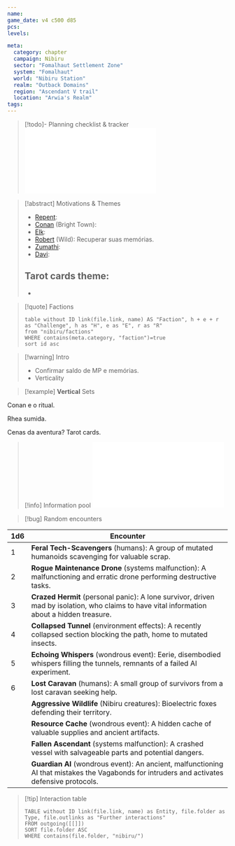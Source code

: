 ```yaml
---
name: 
game_date: v4 c500 d85
pcs: 
levels: 

meta:
  category: chapter
  campaign: Nibiru
  sector: "Fomalhaut Settlement Zone"
  system: "Fomalhaut"
  world: "Nibiru Station"
  realm: "Outback Domains"
  region: "Ascendant V trail"
  location: "Arwia's Realm"
tags: 
---
```


> [!todo]- Planning checklist & tracker
> ![_tracker](../_tracker.md)

> [!abstract] Motivations & Themes
> 
> - [Repent](../pcs/Repent.md):
> - [Conan](../pcs/Conan.md) (Bright Town):
> - [Elk](../pcs/Elk.md):
> - [Robert](../pcs/Robert.md) (Wild): Recuperar suas memórias.
> - [Zumathi](../pcs/Zumathi.md):
> - [Davi](../pcs/Davi.md): 
> 
> **Tarot cards theme**:
> -  
> - 

> [!quote] Factions 
> ```dataview
> table without ID link(file.link, name) AS "Faction", h + e + r as "Challenge", h as "H", e as "E", r as "R"
> from "nibiru/factions"
> WHERE contains(meta.category, "faction")=true
> sort id asc
> ```

> [!warning] Intro
> - Confirmar saldo de MP e memórias.
> - Verticality

> [!example] **Vertical** Sets

Conan e o ritual.

Rhea sumida.


Cenas da aventura? Tarot cards.

> [!info] Information pool
> ![infoPool](../_infoPool.md)

> [!bug] Random encounters

| 1d6 | Encounter                                                                                                                                    |
| --- | -------------------------------------------------------------------------------------------------------------------------------------------- |
| 1   | **Feral Tech-Scavengers** (humans): A group of mutated humanoids scavenging for valuable scrap.                                              |
| 2   | **Rogue Maintenance Drone** (systems malfunction): A malfunctioning and erratic drone performing destructive tasks.                          |
| 3   | **Crazed Hermit** (personal panic): A lone survivor, driven mad by isolation, who claims to have vital information about a hidden treasure.  |
| 4   | **Collapsed Tunnel** (environment effects): A recently collapsed section blocking the path, home to mutated insects.                         |
| 5   | **Echoing Whispers** (wondrous event): Eerie, disembodied whispers filling the tunnels, remnants of a failed AI experiment.                  |
| 6   | **Lost Caravan** (humans): A small group of survivors from a lost caravan seeking help.                                                      |
|     | **Aggressive Wildlife** (Nibiru creatures): Bioelectric foxes defending their territory.                                                     |
|     | **Resource Cache** (wondrous event): A hidden cache of valuable supplies and ancient artifacts.                                              |
|     | **Fallen Ascendant** (systems malfunction): A crashed vessel with salvageable parts and potential dangers.                                   |
|     | **Guardian AI** (wondrous event): An ancient, malfunctioning AI that mistakes the Vagabonds for intruders and activates defensive protocols. |

> [!tip] Interaction table 
> 
> ```dataview
> TABLE without ID link(file.link, name) as Entity, file.folder as Type, file.outlinks as "Further interactions"
> FROM outgoing([[]]) 
> SORT file.folder ASC
> WHERE contains(file.folder, "nibiru/")
> ```
